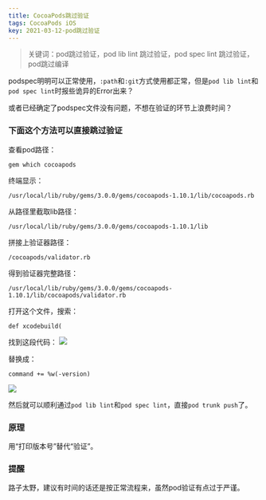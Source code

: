 ```yaml
---
title: CocoaPods跳过验证
tags: CocoaPods iOS
key: 2021-03-12-pod跳过验证
---
```

> 关键词：pod跳过验证，pod lib lint 跳过验证，pod spec lint 跳过验证，pod跳过编译

podspec明明可以正常使用，`:path`和`:git`方式使用都正常，但是`pod lib lint`和`pod spec lint`时报些诡异的Error出来？

或者已经确定了podspec文件没有问题，不想在验证的环节上浪费时间？

### 下面这个方法可以直接跳过验证

查看pod路径：

```
gem which cocoapods
```
终端显示：

```
/usr/local/lib/ruby/gems/3.0.0/gems/cocoapods-1.10.1/lib/cocoapods.rb
```

从路径里截取lib路径：

```
/usr/local/lib/ruby/gems/3.0.0/gems/cocoapods-1.10.1/lib
```

拼接上验证器路径：

```
/cocoapods/validator.rb
```

得到验证器完整路径：

```
/usr/local/lib/ruby/gems/3.0.0/gems/cocoapods-1.10.1/lib/cocoapods/validator.rb
```

打开这个文件，搜索：

```
def xcodebuild(
```

找到这段代码：
<img src="https://image.oldboard.tech/blog/WX20210311-005433@2x.png">

替换成：

```
command += %w(-version)
```

<img src="https://image.oldboard.tech/blog/WX20210311-005316@2x.png">

然后就可以顺利通过`pod lib lint`和`pod spec lint`，直接`pod trunk push`了。

### 原理

用“打印版本号”替代“验证”。  

### 提醒

路子太野，建议有时间的话还是按正常流程来，虽然pod验证有点过于严谨。





